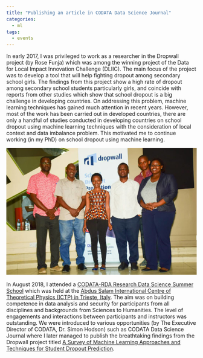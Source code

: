 ```yaml
---
title: "Publishing an article in CODATA Data Science Journal"
categories:
  - ml
tags:
  - events
---
```

In early 2017, I  was privileged to work as a researcher in the Dropwall project (by Rose Funja) which was among the winning project of the Data for Local Impact Innovation Challenge (DLIIC). The main focus of the project was to develop a tool that will help fighting dropout among secondary school girls. The findings from this project show a high rate of dropout among secondary school students particularly girls, and coincide with reports from other studies which show that school dropout is a big challenge in developing countries. On addressing this problem, machine learning techniques has gained much attention in recent years. However, most of the work has been carried out in developed countries, there are only a handful of studies conducted in developing countries on school dropout using machine learning techniques with the consideration of local context and data imbalance problem. This motivated me to continue working (in my PhD) on school dropout using machine learning. 

<img src="/assets/images/dropwall.JPG" class="align-center" alt="">

In August 2018, I attended a [CODATA-RDA Research Data Science Summer School](http://www.codata.org/working-groups/research-data-science-summer-schools/2018-research-data-science-applied-workshops) which was held at the [Abdus Salam International Centre of Theoretical Physics (ICTP) in Trieste, Italy](http://indico.ictp.it/event/8329/). The aim was on building competence in data analysis and security for participants from all disciplines and backgrounds from Sciences to Humanities. The level of engagements and interactions between participants and instructors was outstanding. We were introduced to various opportunities (by The Executive Director of CODATA, Dr. Simon Hodson) such as CODATA Data Science Journal where I later managed to publish the breathtaking findings from the Dropwall project titled [A Survey of Machine Learning Approaches and Techniques for Student Dropout Prediction](https://datascience.codata.org/articles/10.5334/dsj-2019-014/).
